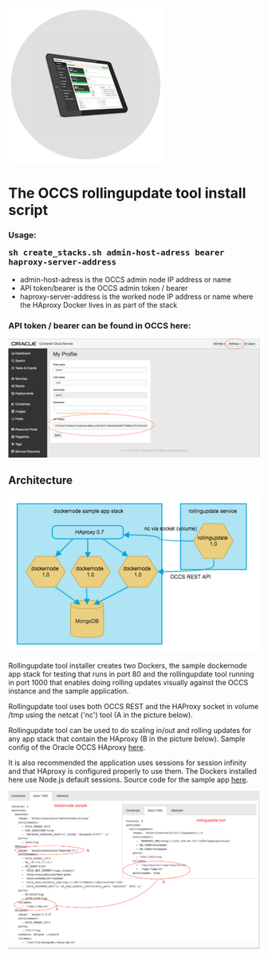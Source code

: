 ![Logo](logo.png)

# The OCCS rollingupdate tool install script

### Usage: <pre>sh create_stacks.sh admin-host-adress bearer haproxy-server-address</pre>
<ul>
<li>admin-host-adress is the OCCS admin node IP address or name</li>
<li>API token/bearer is the OCCS admin token / bearer</li>
<li>haproxy-server-address is the worked node IP address or name where the HAproxy Docker lives in as part of the stack</li>
</uL>

### API token / bearer can be found in OCCS here:
![Logo](bearer.png)


## Architecture

![Logo](installer1.png)

Rollingupdate tool installer creates two Dockers, the sample dockernode app stack for testing that runs in port 80 and the rollingupdate tool running in port 1000 that enables doing rolling updates visually against the OCCS instance and the sample application.

Rollingupdate tool uses both OCCS REST and the HAProxy socket in volume /tmp using the netcat ('nc') tool (A in the picture below). 

Rollingupdate tool can be used to do scaling in/out and rolling updates for any app stack that contain the HAproxy (B in the picture below). Sample config of the Oracle OCCS HAproxy <a href="https://github.com/mikarinneoracle/docker-images/blob/master/ContainerCloud/images/haproxy/haproxy.cfg.template_orig">here</a>.

It is also recommended the application uses sessions for session infinity and that HAproxy is configured properly to use them. The Dockers installed here use Node.js default sessions. Source code for the sample app <a href="https://github.com/mikarinneoracle/dockernode-app">here</a>. 

![Logo](installer.png)
